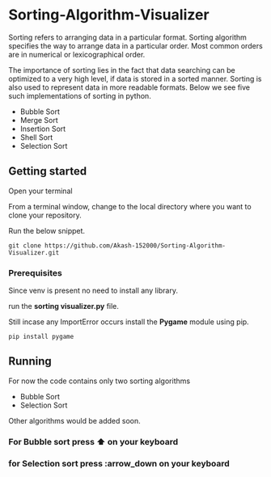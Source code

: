 # Sorting-Algorithm-Visualizer

Sorting refers to arranging data in a particular format. Sorting algorithm specifies the way to arrange data in a particular order. Most common orders are in numerical or lexicographical order.

The importance of sorting lies in the fact that data searching can be optimized to a very high level, if data is stored in a sorted manner. Sorting is also used to represent data in more readable formats. Below we see five such implementations of sorting in python.

* Bubble Sort
* Merge Sort
* Insertion Sort
* Shell Sort
* Selection Sort

## Getting started

Open your terminal

From a terminal window, change to the local directory where you want to clone your repository.

Run the below snippet.
```
git clone https://github.com/Akash-152000/Sorting-Algorithm-Visualizer.git
```
### Prerequisites

Since venv is present no need to install any library.

run the **sorting visualizer.py** file.

Still incase any ImportError occurs install the **Pygame** module using pip.
```
pip install pygame
```
## Running 

For now the code contains only two sorting algorithms

* Bubble Sort
* Selection Sort

Other algorithms would be added soon.

### For Bubble sort press :arrow_up: on your keyboard

### for Selection sort press :arrow_down on your keyboard
